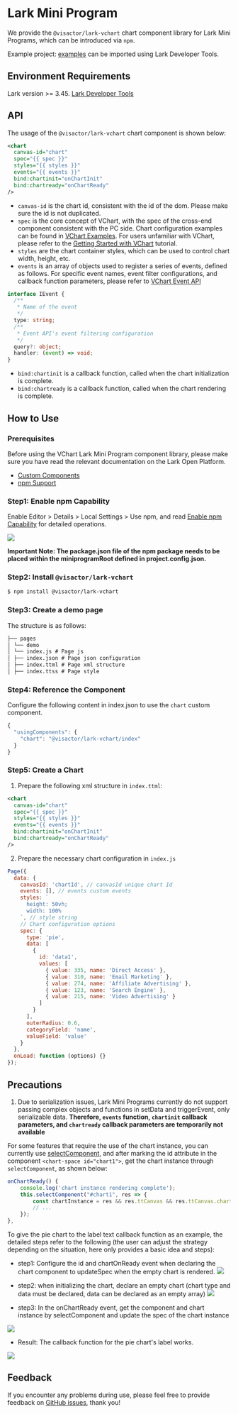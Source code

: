 # Lark Mini Program

We provide the `@visactor/lark-vchart` chart component library for Lark Mini Programs, which can be introduced via `npm`.

Example project: [examples](https://github.com/VisActor/VChart/tree/main/packages/lark-vchart/gallery) can be imported using Lark Developer Tools.

## Environment Requirements

Lark version >= 3.45.
[Lark Developer Tools](https://open.feishu.cn/document/uYjL24iN/ucDOzYjL3gzM24yN4MjN)

## API

The usage of the `@visactor/lark-vchart` chart component is shown below:

```xml
<chart
  canvas-id="chart"
  spec="{{ spec }}"
  styles="{{ styles }}"
  events="{{ events }}"
  bind:chartinit="onChartInit"
  bind:chartready="onChartReady"
/>
```

- `canvas-id` is the chart id, consistent with the id of the dom. Please make sure the id is not duplicated.
- `spec` is the core concept of VChart, with the spec of the cross-end component consistent with the PC side. Chart configuration examples can be found in [VChart Examples](../../../../example). For users unfamiliar with VChart, please refer to the [Getting Started with VChart](../../Getting_Started) tutorial.
- `styles` are the chart container styles, which can be used to control chart width, height, etc.
- `events` is an array of objects used to register a series of events, defined as follows. For specific event names, event filter configurations, and callback function parameters, please refer to [VChart Event API](../../../../api/API/event)

```ts
interface IEvent {
  /**
   * Name of the event
   */
  type: string;
  /**
   * Event API's event filtering configuration
   */
  query?: object;
  handler: (event) => void;
}
```

- `bind:chartinit` is a callback function, called when the chart initialization is complete.
- `bind:chartready` is a callback function, called when the chart rendering is complete.

## How to Use

### Prerequisites

Before using the VChart Lark Mini Program component library, please make sure you have read the relevant documentation on the Lark Open Platform.

- [Custom Components](https://open.feishu.cn/document/uYjL24iN/ugTOugTOugTO)
- [npm Support](https://open.feishu.cn/document/uYjL24iN/uEzMzUjLxMzM14SMzMTN/npm-support)

### Step1: Enable npm Capability

Enable Editor > Details > Local Settings > Use npm, and read [Enable npm Capability](https://open.feishu.cn/document/tools-and-resources/development-tools/npm-support#26ae361b) for detailed operations.

![](https://lf9-dp-fe-cms-tos.byteorg.com/obj/bit-cloud/a2c7623458257d15626270918.png)

**Important Note: The package.json file of the npm package needs to be placed within the miniprogramRoot defined in project.config.json.**

### Step2: Install `@visactor/lark-vchart`

```bash
$ npm install @visactor/lark-vchart
```

### Step3: Create a demo page

The structure is as follows:

```markdown
├── pages
│ └── demo
│ └── index.js # Page js
│ ├── index.json # Page json configuration
│ ├── index.ttml # Page xml structure
│ ├── index.ttss # Page style
```

### Step4: Reference the Component

Configure the following content in index.json to use the `chart` custom component.

```javascript
{
  "usingComponents": {
    "chart": "@visactor/lark-vchart/index"
  }
}
```

### Step5: Create a Chart

1.  Prepare the following xml structure in `index.ttml`:

```xml
<chart
  canvas-id="chart"
  spec="{{ spec }}"
  styles="{{ styles }}"
  events="{{ events }}"
  bind:chartinit="onChartInit"
  bind:chartready="onChartReady"
/>
```

2.  Prepare the necessary chart configuration in `index.js`

```javascript
Page({
  data: {
    canvasId: 'chartId', // canvasId unique chart Id
    events: [], // events custom events
    styles: `
      height: 50vh;
      width: 100%
    `, // style string
    // Chart configuration options
    spec: {
      type: 'pie',
      data: [
        {
          id: 'data1',
          values: [
            { value: 335, name: 'Direct Access' },
            { value: 310, name: 'Email Marketing' },
            { value: 274, name: 'Affiliate Advertising' },
            { value: 123, name: 'Search Engine' },
            { value: 215, name: 'Video Advertising' }
          ]
        }
      ],
      outerRadius: 0.6,
      categoryField: 'name',
      valueField: 'value'
    }
  },
  onLoad: function (options) {}
});
```

## Precautions

1. Due to serialization issues, Lark Mini Programs currently do not support passing complex objects and functions in setData and triggerEvent, only serializable data. **Therefore, `events` function, `chartinit` callback parameters, and `chartready` callback parameters are temporarily not available**

For some features that require the use of the chart instance, you can currently use [selectComponent](https://open.feishu.cn/document/uYjL24iN/uADMx4CMwEjLwATM), and after marking the id attribute in the component `<chart-space id="chart1">`, get the chart instance through `selectComponent`, as shown below:

```javascript
onChartReady() {
	console.log('chart instance rendering complete');
	this.selectComponent("#chart1", res => {
		const chartInstance = res && res.ttCanvas && res.ttCanvas.chart; // Get the chart instance
		// ...
	});
},
```

To give the pie chart to the label text callback function as an example, the detailed steps refer to the following (the user can adjust the strategy depending on the situation, here only provides a basic idea and steps):
- step1: Configure the id and chartOnReady event when declaring the chart component to updateSpec when the empty chart is rendered.
![](https://lf9-dp-fe-cms-tos.byteorg.com/obj/bit-cloud/miniapp-support-function-a.png)

- step2: when initializing the chart, declare an empty chart (chart type and data must be declared, data can be declared as an empty array)
![](https://lf9-dp-fe-cms-tos.byteorg.com/obj/bit-cloud/miniapp-support-function-b.png)

- step3: In the onChartReady event, get the component and chart instance by selectComponent and update the spec of the chart instance

![](https://lf9-dp-fe-cms-tos.byteorg.com/obj/bit-cloud/miniapp-support-function-c.png)

- Result: The callback function for the pie chart's label works.

![](https://lf9-dp-fe-cms-tos.byteorg.com/obj/bit-cloud/miniapp-support-function-d.gif)

## Feedback

If you encounter any problems during use, please feel free to provide feedback on [GitHub issues](https://github.com/VisActor/VChart/issues/new/choose), thank you!

